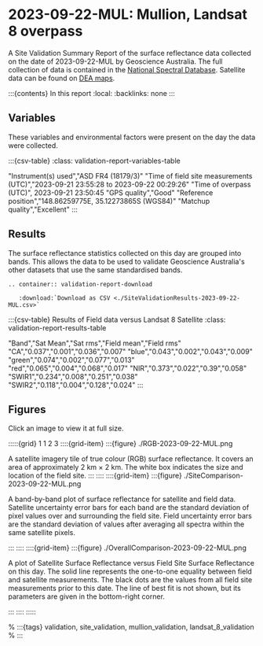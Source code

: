 # 2023-09-22-MUL: Mullion, Landsat 8 overpass

A Site Validation Summary Report of the surface reflectance data collected on the date of 2023-09-22-MUL by Geoscience&nbsp;Australia.
The full collection of data is contained in the [National Spectral Database](https://www.dea.ga.gov.au/products/national-spectral-database).
Satellite data can be found on [DEA maps](https://maps.dea.ga.gov.au/).

:::{contents} In this report
:local:
:backlinks: none
:::

## Variables

These variables and environmental factors were present on the day the data were collected.

:::{csv-table}
:class: validation-report-variables-table

"Instrument(s) used","ASD FR4 (18179/3)"
"Time of field site measurements (UTC)","2023-09-21 23:55:28 to 2023-09-22 00:29:26"
"Time of overpass (UTC)", 2023-09-21 23:50:45
"GPS quality","Good"
"Reference position","148.86259775E, 35.12273865S (WGS84)"
"Matchup quality","Excellent"
:::

## Results

The surface reflectance statistics collected on this day are grouped into bands.
This allows the data to be used to validate Geoscience Australia's other datasets that use the same standardised bands.

```{eval-rst}
.. container:: validation-report-download

   :download:`Download as CSV <./SiteValidationResults-2023-09-22-MUL.csv>`
```

:::{csv-table} Results of Field data versus Landsat 8 Satellite
:class: validation-report-results-table

"Band","Sat Mean","Sat rms","Field mean","Field rms"
"CA","0.037","0.001","0.036","0.007"
"blue","0.043","0.002","0.043","0.009"
"green","0.074","0.002","0.077","0.013"
"red","0.065","0.004","0.068","0.017"
"NIR","0.373","0.022","0.39","0.058"
"SWIR1","0.234","0.008","0.251","0.038"
"SWIR2","0.118","0.004","0.128","0.024"
:::

## Figures

Click an image to view it at full size.

:::::{grid} 1 1 2 3
::::{grid-item}
:::{figure} ./RGB-2023-09-22-MUL.png

A satellite imagery tile of true colour (RGB) surface reflectance.
It covers an area of approximately 2&nbsp;km &times; 2&nbsp;km.
The white box indicates the size and location
of the field site.
:::
::::
::::{grid-item}
:::{figure} ./SiteComparison-2023-09-22-MUL.png

A band-by-band plot of surface reflectance for satellite and field data.
Satellite uncertainty error bars for each band are the standard deviation
of pixel values over and surrounding the field site.
Field uncertainty error bars are the standard deviation of values after
averaging all spectra within the same satellite pixels.

:::
::::
::::{grid-item}
:::{figure} ./OverallComparison-2023-09-22-MUL.png

A plot of Satellite Surface Reflectance versus Field Site Surface Reflectance on this day.
The solid line represents the one-to-one equality between field and satellite measurements.
The black dots are the values from all field site measurements prior to this date.
The line of best fit is not shown, but its parameters are given in the bottom-right corner.

:::
::::
:::::

% :::{tags} validation, site_validation, mullion_validation, landsat_8_validation
% :::

